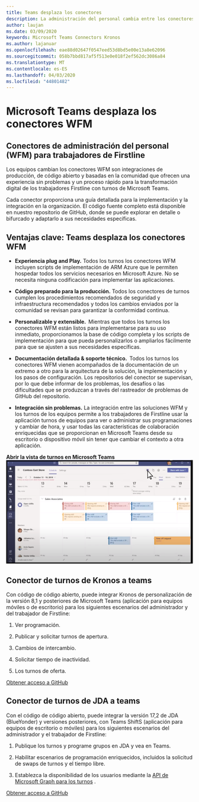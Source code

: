 ```yaml
---
title: Teams desplaza los conectores
description: La administración del personal cambia entre los conectores para Microsoft Teams
author: laujan
ms.date: 03/09/2020
keywords: Microsoft Teams Connectors Kronos
ms.author: lajanuar
ms.openlocfilehash: eae88d02647f0547eed53d8bd5e00e13a8e62096
ms.sourcegitcommit: 058b7bbd817af5f513e0e018f2ef562dc3086a84
ms.translationtype: MT
ms.contentlocale: es-ES
ms.lasthandoff: 04/03/2020
ms.locfileid: "44801482"
---
```

# <a name="microsoft-teams-shifts-wfm-connectors"></a>Microsoft Teams desplaza los conectores WFM  

## <a name="workforce-management-connectors-wfm-for-firstline-workers"></a>Conectores de administración del personal (WFM) para trabajadores de Firstline 

Los equipos cambian los conectores WFM son integraciones de producción, de código abierto y basadas en la comunidad que ofrecen una experiencia sin problemas y un proceso rápido para la transformación digital de los trabajadores Firstline con turnos de Microsoft Teams. 

Cada conector proporciona una guía detallada para la implementación y la integración en la organización. El código fuente completo está disponible en nuestro repositorio de GitHub, donde se puede explorar en detalle o bifurcado y adaptarlo a sus necesidades específicas.

## <a name="key-benefits-teams-shifts-wfm-connectors"></a>Ventajas clave: Teams desplaza los conectores WFM

* **Experiencia plug and Play.** Todos los turnos los conectores WFM incluyen scripts de implementación de ARM Azure que le permiten hospedar todos los servicios necesarios en Microsoft Azure. No se necesita ninguna codificación para implementar las aplicaciones.

* **Código preparado para la producción.** Todos los conectores de turnos cumplen los procedimientos recomendados de seguridad y infraestructura recomendados y todos los cambios enviados por la comunidad se revisan para garantizar la conformidad continua.

* **Personalizable y extensible.**  Mientras que todos los turnos los conectores WFM están listos para implementarse para su uso inmediato, proporcionamos la base de código completa y los scripts de implementación para que pueda personalizarlos o ampliarlos fácilmente para que se ajusten a sus necesidades específicas.

* **Documentación detallada & soporte técnico.**  Todos los turnos los conectores WFM vienen acompañados de la documentación de un extremo a otro para la arquitectura de la solución, la implementación y los pasos de configuración. Los repositorios del conector se supervisan, por lo que debe informar de los problemas, los desafíos o las dificultades que se produzcan a través del rastreador de problemas de GitHub del repositorio.

* **Integración sin problemas.** La integración entre las soluciones WFM y los turnos de los equipos permite a los trabajadores de Firstline usar la aplicación turnos de equipos para ver o administrar sus programaciones y cambiar de hora, y usar todas las características de colaboración enriquecidas que se proporcionan en Microsoft Teams desde su escritorio o dispositivo móvil sin tener que cambiar el contexto a otra aplicación.

**Abrir la vista de turnos en Microsoft Teams**  
![Apertura de turnos en Microsoft Teams](../assets/images/teams-open-shifts-view.png)

## <a name="kronos-to-teams-shifts-connector"></a>Conector de turnos de Kronos a teams

Con código de código abierto, puede integrar Kronos de personalización de la versión 8,1 y posteriores de Microsoft Teams (aplicación para equipos móviles o de escritorio) para los siguientes escenarios del administrador y del trabajador de Firstline:

1. Ver programación.

1. Publicar y solicitar turnos de apertura.

1. Cambios de intercambio.

1. Solicitar tiempo de inactividad.

1. Los turnos de oferta.

[Obtener acceso a GitHub]( https://aka.ms/KronosShiftsConnector)

## <a name="jda-to-teams-shifts-connector"></a>Conector de turnos de JDA a teams

Con el código de código abierto, puede integrar la versión 17,2 de JDA (BlueYonder) y versiones posteriores, con Teams ShiftS (aplicación para equipos de escritorio o móviles) para los siguientes escenarios del administrador y el trabajador de Firstline:

1. Publique los turnos y programe grupos en JDA y vea en Teams.

1. Habilitar escenarios de programación enriquecidos, incluidos la solicitud de swaps de turnos y el tiempo libre.

1. Establezca la disponibilidad de los usuarios mediante la [API de Microsoft Graph para los turnos](/graph/api/resources/shift?view=graph-rest-beta) .

[Obtener acceso a GitHub](https://aka.ms/JDAShiftsConnector)</br></br>
